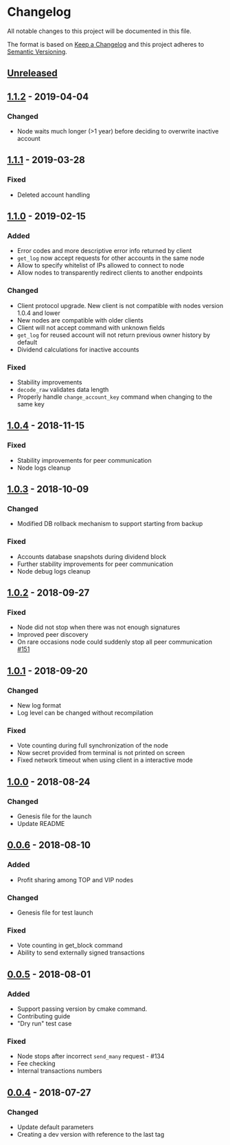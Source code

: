# Changelog
All notable changes to this project will be documented in this file.

The format is based on [Keep a Changelog](https://keepachangelog.com/en/1.0.0/)
and this project adheres to [Semantic Versioning](https://semver.org/spec/v2.0.0.html).

## [Unreleased]

## [1.1.2] - 2019-04-04
### Changed
- Node waits much longer (>1 year) before deciding to overwrite inactive account

## [1.1.1] - 2019-03-28
### Fixed
- Deleted account handling

## [1.1.0] - 2019-02-15
### Added
- Error codes and more descriptive error info returned by client
- `get_log` now accept requests for other accounts in the same node
- Allow to specify whitelist of IPs allowed to connect to node
- Allow nodes to transparently redirect clients to another endpoints

### Changed
- Client protocol upgrade. New client is not compatible with nodes version 1.0.4 and lower
- New nodes are compatible with older clients
- Client will not accept command with unknown fields
- `get_log` for reused account will not return previous owner history by default
- Dividend calculations for inactive accounts

### Fixed
- Stability improvements
- `decode_raw` validates data length
- Properly handle `change_account_key` command when changing to the same key

## [1.0.4] - 2018-11-15
### Fixed
- Stability improvements for peer communication
- Node logs cleanup

## [1.0.3] - 2018-10-09
### Changed
- Modified DB rollback mechanism to support starting from backup

### Fixed
- Accounts database snapshots during dividend block
- Further stability improvements for peer communication
- Node debug logs cleanup

## [1.0.2] - 2018-09-27
### Fixed
- Node did not stop when there was not enough signatures
- Improved peer discovery
- On rare occasions node could suddenly stop all peer communication [#151](https://github.com/adshares/ads/issues/151)

## [1.0.1] - 2018-09-20
### Changed
- New log format
- Log level can be changed without recompilation

### Fixed
- Vote counting during full synchronization of the node
- Now secret provided from terminal is not printed on screen
- Fixed network timeout when using client in a interactive mode

## [1.0.0] - 2018-08-24
### Changed
- Genesis file for the launch
- Update README

## [0.0.6] - 2018-08-10
### Added
- Profit sharing among TOP and VIP nodes

### Changed
- Genesis file for test launch

### Fixed
- Vote counting in get_block command
- Ability to send externally signed transactions

## [0.0.5] - 2018-08-01
### Added
- Support passing version by cmake command.
- Contributing guide
- "Dry run" test case

### Fixed
- Node stops after incorrect `send_many` request  - #134
- Fee checking
- Internal transactions numbers

## [0.0.4] - 2018-07-27
### Changed
- Update default parameters
- Creating a dev version with reference to the last tag

[Unreleased]: https://github.com/adshares/ads/compare/v1.1.2...HEAD

[1.1.2]: https://github.com/adshares/ads/compare/v1.1.1...v1.1.2
[1.1.1]: https://github.com/adshares/ads/compare/v1.1.0...v1.1.1
[1.1.0]: https://github.com/adshares/ads/compare/v1.0.4...v1.1.0
[1.0.4]: https://github.com/adshares/ads/compare/v1.0.3...v1.0.4
[1.0.3]: https://github.com/adshares/ads/compare/v1.0.2...v1.0.3
[1.0.2]: https://github.com/adshares/ads/compare/v1.0.1...v1.0.2
[1.0.1]: https://github.com/adshares/ads/compare/v1.0.0...v1.0.1
[1.0.0]: https://github.com/adshares/ads/compare/v0.0.6...v1.0.0
[0.0.6]: https://github.com/adshares/ads/compare/v0.0.5...v0.0.6
[0.0.5]: https://github.com/adshares/ads/compare/v0.0.4...v0.0.5
[0.0.4]: https://github.com/adshares/ads/compare/v0.0.3...v0.0.4
